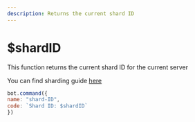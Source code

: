 ```yaml
---
description: Returns the current shard ID
---
```


# $shardID

This function returns the current shard ID for the current server

You can find sharding guide [here](https://dbd.leref.ga/guide/sharding)

```javascript
bot.command({
name: "shard-ID",
code: `Shard ID: $shardID`
})
```

